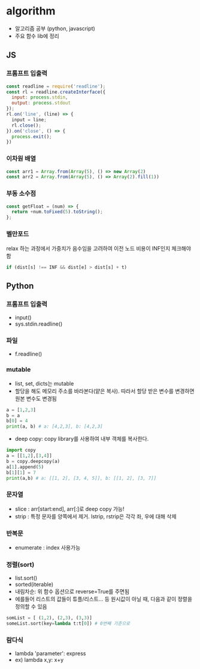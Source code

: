 # algorithm
- 알고리즘 공부 (python, javascript)
- 주요 함수 lib에 정리

## JS

### 프롬프트 입출력
```js
const readline = require('readline');
const rl = readline.createInterface({
  input: process.stdin,
  output: process.stdout
});
rl.on('line', (line) => {
  input = line;
  rl.close();
}).on('close', () => {
  process.exit();
})
```

### 이차원 배열
```js
const arr1 = Array.from(Array(5), () => new Array(2)
const arr2 = Array.from(Array(5), () => Array(2).fill(1))
```

### 부동 소수점
```js
const getFloat = (num) => {
  return +num.toFixed(5).toString();
};
```

### 벨만포드
relax 하는 과정에서 가중치가 음수임을 고려하여 이전 노드 비용이 INF인지 체크해야함
```js
if (dist[s] !== INF && dist[e] > dist[s] + t)
```

## Python

### 프롬프트 입출력
- input()
- sys.stdin.readline()

### 파일
- f.readline()

### mutable
- list, set, dicts는 mutable
- 할당을 해도 메모리 주소를 바라본다(얕은 복사). 따라서 할당 받은 변수를 변경하면 원본 변수도 변경됨
```python
a = [1,2,3]
b = a
b[0] = 4
print(a, b) # a: [4,2,3], b: [4,2,3]
```
- deep copy: copy library를 사용하여 내부 객체를 복사한다.
```python
import copy
a = [[1,2],[3,4]]
b = copy.deepcopy(a)
a[1].append(5)
b[1][1] = 7
print(a,b) # a: [[1, 2], [3, 4, 5]], b: [[1, 2], [3, 7]]
```

### 문자열
- slice : arr[start:end], arr[:]로 deep copy 가능!
- strip : 특정 문자를 양쪽에서 제거. lstrip, rstrip은 각각 좌, 우에 대해 삭제

### 반복문
- enumerate : index 사용가능

### 정렬(sort)
- list.sort()
- sorted(iterable)
- 내림차순: 위 함수 옵션으로 reverse=True를 주면됨
- 에를들어 리스트의 값들이 튜플/리스트... 등 원시값이 아닐 때, 다음과 같이 정렬을 정의할 수 있음
```python
somList = [ (1,2), (2,3), (3,3)]
someList.sort(key=lambda t:t[0]) # 0번째 기준으로
```

### 람다식
- lambda 'parameter': express
- ex) lambda x,y: x+y